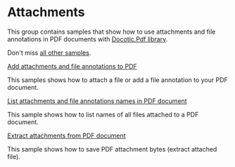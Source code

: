# Attachments
This group contains samples that show how to use attachments and file annotations in PDF documents with [Docotic.Pdf library](https://bitmiracle.com/pdf-library/).

Don't miss [all other samples](/Samples).

[Add attachments and file annotations to PDF](/Samples/Attachments/AddAttachments)

This samples shows how to attach a file or add a file annotation to your PDF document.

[List attachments and file annotations names in PDF document](/Samples/Attachments/GetAllAttachments)

This sample shows how to list names of all files attached to a PDF document.

[Extract attachments from PDF document](/Samples/Attachments/SaveAttachment)

This sample shows how to save PDF attachment bytes (extract attached file).
